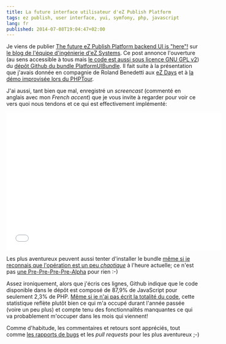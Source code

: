 ```yaml
---
title: La future interface utilisateur d'eZ Publish Platform
tags: ez publish, user interface, yui, symfony, php, javascript
lang: fr
published: 2014-07-08T19:04:47+02:00
---
```


Je viens de publier [The future eZ Publish Platform backend UI is
"here"!](http://share.ez.no/blogs/core-development-team/the-future-ez-publish-platform-backend-ui-is-here)
sur [le blog de l'équipe d'ingénierie d'eZ Systems](http://share.ez.no/blogs/core-development-team/). Ce post annonce l'ouverture
(au sens accessible à tous mais [le code est aussi sous licence GNU GPL
v2](https://github.com/ezsystems/PlatformUIBundle/blob/master/LICENSE)) du
[dépôt Github du bundle
PlatformUIBundle](https://github.com/ezsystems/PlatformUIBundle). Il fait suite à la
présentation que j'avais donnée en compagnie de Roland Benedetti aux [eZ
Days](https://ezdays.ez.no/) et
à [la démo improvisée lors du
PHPTour](https://twitter.com/afup/status/481386967238971393).

J'ai aussi, tant bien que mal, enregistré un *screencast* (commenté en anglais
avec mon *French accent*) que je vous invite à regarder pour voir ce vers quoi
nous tendons et ce qui est effectivement implémenté:

<div class="object-center">
<iframe width="560" height="360" src="//www.youtube.com/embed/veSJaUJV61Y?rel=0"
frameborder="0" allowfullscreen></iframe>
</div>

Les plus aventureux peuvent aussi tenter d'installer le bundle [même si je
reconnais que l'opération est un peu
*chaotique*](https://github.com/ezsystems/PlatformUIBundle/blob/master/README.md#installation)
à l'heure actuelle; ce n'est pas [une
Pre-Pre-Pre-Pre-Alpha](https://twitter.com/andrerom/status/481380915114180608) pour rien :-)

Assez ironiquement, alors que j'écris ces lignes, Github indique que le code
disponible dans le dépôt est composé de 87,9% de JavaScript pour seulement 2,3%
de PHP. [Même si je n'ai pas écrit la totalité du
code](https://github.com/ezsystems/PlatformUIBundle/graphs/contributors), cette
statistique reflète plutôt bien ce qui m'a occupé durant l'année passée (voire
un peu plus) et compte tenu des fonctionnalités manquantes ce qui va
probablement m'occuper dans les mois qui viennent!

Comme d'habitude, les commentaires et retours sont appréciés, tout comme [les
rapports de bugs](http://j.mp/platform-ui-issues) et les *pull requests* pour
les plus aventureux ;-)
